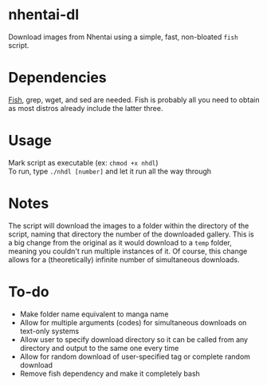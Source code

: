 # nhentai-dl
Download images from Nhentai using a simple, fast, non-bloated `fish` script.

# Dependencies
[Fish](https://fishshell.com/), grep, wget, and sed are needed. Fish is probably all you need to obtain as most distros already include the latter three.

# Usage  
Mark script as executable (ex: `chmod +x nhdl`)  
To run, type `./nhdl [number]` and let it run all the way through

# Notes
The script will download the images to a folder within the directory of the script, naming that directory the number of the downloaded gallery. This is a big change from the original as it would download to a `temp` folder, meaning you couldn't run multiple instances of it. Of course, this change allows for a (theoretically) infinite number of simultaneous downloads.

# To-do
- Make folder name equivalent to manga name
- Allow for multiple arguments (codes) for simultaneous downloads on text-only systems
- Allow user to specify download directory so it can be called from any directory and output to the same one every time
- Allow for random download of user-specified tag or complete random download
- Remove fish dependency and make it completely bash
